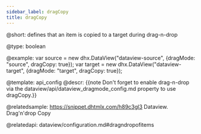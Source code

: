 ```yaml
---
sidebar_label: dragCopy
title: dragCopy
---          
```


@short: 
defines that an item is copied to a target during drag-n-drop




@type: boolean

@example: 
var source = new dhx.DataView("dataview-source", {dragMode: "source", dragCopy: true});
var target = new dhx.DataView("dataview-target", {dragMode: "target", dragCopy: true});


@template:	api_config
@descr: 
{{note Don't forget to enable drag-n-drop via the dataview/api/dataview_dragmode_config.md property to use dragCopy.}}


@relatedsample:
https://snippet.dhtmlx.com/h89c3gl3	Dataview. Drag'n'drop Сopy

@relatedapi:
dataview/configuration.md#dragndropofitems